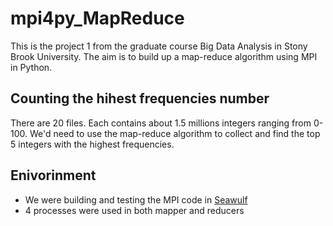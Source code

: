 # mpi4py_MapReduce
This is the project 1 from the graduate course Big Data Analysis in Stony Brook University.
The aim is to build up a map-reduce algorithm using MPI in Python.

## Counting the hihest frequencies number
There are 20 files. Each contains about 1.5 millions integers ranging from 0-100. We'd need to use the map-reduce algorithm to collect and find the top 5 integers with the highest frequencies.


## Enivorinment
* We were building and testing the MPI code in [Seawulf](https://it.stonybrook.edu/help/kb/understanding-seawulf)
* 4 processes were used in both mapper and reducers
